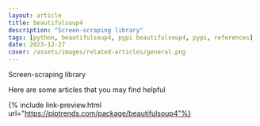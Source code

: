 ```yaml
---
layout: article
title: beautifulsoup4
description: "Screen-scraping library"
tags: [python, beautifulsoup4, pypi beautifulsoup4, pypi, references]
date: 2023-12-27
cover: /assets/images/related-articles/general.png
---
```


Screen-scraping library

Here are some articles that you may find helpful

{% include link-preview.html url="https://piptrends.com/package/beautifulsoup4"%}